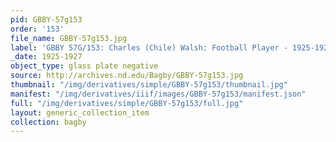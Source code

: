 ```yaml
---
pid: GBBY-57g153
order: '153'
file_name: GBBY-57g153.jpg
label: 'GBBY 57G/153: Charles (Chile) Walsh: Football Player - 1925-1927'
_date: 1925-1927
object_type: glass plate negative
source: http://archives.nd.edu/Bagby/GBBY-57g153.jpg
thumbnail: "/img/derivatives/simple/GBBY-57g153/thumbnail.jpg"
manifest: "/img/derivatives/iiif/images/GBBY-57g153/manifest.json"
full: "/img/derivatives/simple/GBBY-57g153/full.jpg"
layout: generic_collection_item
collection: bagby
---
```

